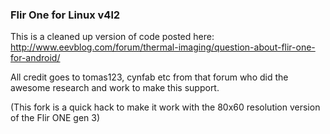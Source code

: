 ### Flir One for Linux v4l2

This is a cleaned up version of code posted here:
http://www.eevblog.com/forum/thermal-imaging/question-about-flir-one-for-android/

All credit goes to tomas123, cynfab etc from that forum who did the awesome research and work to make this support.

(This fork is a quick hack to make it work with the 80x60 resolution version of the Flir ONE gen 3)
